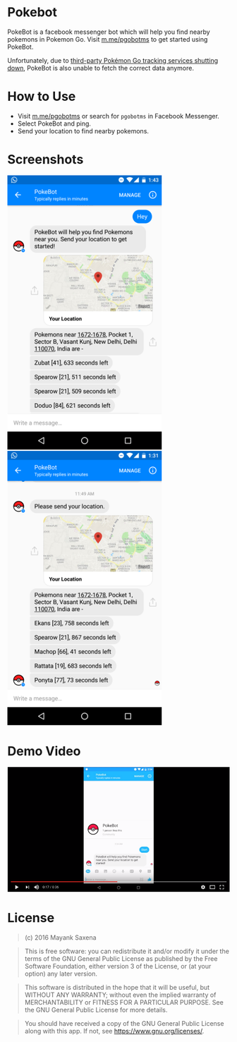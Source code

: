 # Pokebot
PokeBot is a facebook messenger bot which will help you find nearby pokemons in Pokemon Go. Visit [m.me/pgobotms](https://www.messenger.com/t/pgobotms/) to get started using PokeBot. 

Unfortunately, due to [third-party Pokémon Go tracking services shutting down](https://techcrunch.com/2016/08/01/third-party-pokemon-go-tracking-services-get-shut-down/), PokeBot is also unable to fetch the correct data anymore.  

# How to Use
- Visit [m.me/pgobotms](https://www.messenger.com/t/pgobotms/) or search for <code>pgobotms</code> in Facebook Messenger.
- Select PokeBot and ping. 
- Send your location to find nearby pokemons.

# Screenshots
![alt tag](https://github.com/mayank26saxena/PokeBot/blob/master/screenshots/screenshot2.png)
![alt tag](https://github.com/mayank26saxena/PokeBot/blob/master/screenshots/screenshot1.png)

# Demo Video
[![alt tag](https://github.com/mayank26saxena/PokeBot/blob/master/screenshots/screenshot4.png)](https://youtu.be/eShsuOf21Yo)

# License

>(c) 2016 Mayank Saxena 

>This is free software: you can redistribute it and/or modify it under the terms of the GNU General Public License as published by the Free Software Foundation, either version 3 of the License, or (at your option) any later version. 

>This software is distributed in the hope that it will be useful, but WITHOUT ANY WARRANTY; without even the implied warranty of MERCHANTABILITY or FITNESS FOR A PARTICULAR PURPOSE. See the GNU General Public License for more details. 

>You should have received a copy of the GNU General Public License along with this app. If not, see <https://www.gnu.org/licenses/>.
